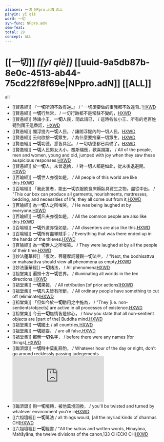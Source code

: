 ```yaml
---
aliases: 一切 NPpro.adN ALL
pinyin: yī qiè
word: 一切
syn-func: NPpro.adN
sem-feat: 
total: 29
concept: ALL 
---
```

# [[一切]] *[[yī qiè]]*  [[uuid-9a5db87b-8e0c-4513-ab44-75cd22f8f69e|NPpro.adN]] [[ALL]]
all
 - [[賢愚經]] 『**一切**所須不敢有逆。』 / ‘ 一切須要做的事我都不敢違背。’[HXWD](https://hxwd.org/textview.html?location=KR6b0059_T_001-0349b.19)
 - [[賢愚經]] **一切**行無常， / 一切行跡都不是常駐不變的，[HXWD](https://hxwd.org/textview.html?location=KR6b0059_T_001-0349b.33)
 - [[賢愚經]] 時諸小王、**一切**人民，聞此語已， / 這時各位小王、所有的老百姓聽到國王這番話，[HXWD](https://hxwd.org/textview.html?location=KR6b0059_T_001-0349c.32)
 - [[賢愚經]] 閻浮提內**一切**人民， / 讓閻浮提內的一切人民，[HXWD](https://hxwd.org/textview.html?location=KR6b0059_T_001-0351c.8)
 - [[賢愚經]] 云何欲捨**一切**眾生， / 為什麼要捨棄一切眾生，[HXWD](https://hxwd.org/textview.html?location=KR6b0059_T_001-0352b.26)
 - [[賢愚經]] **一切**功德，悉皆具足。 / 一切功德都已具備了。[HXWD](https://hxwd.org/textview.html?location=KR6b0059_T_005-0384c.65)
 - [[賢愚經]] **一切**人民男女大小，覩斯瑞應，歡喜踊躍， / All of the people, men and women, young and old, jumped with joy when they saw these auspicious responses.[HXWD](https://hxwd.org/textview.html?location=KR6b0059_T_010-0421b.16)
 - [[賢愚經]] 於**一切**人，未曾退捨， / 對一切人都是如此，從未後退避開。[HXWD](https://hxwd.org/textview.html?location=KR6b0059_T_013-0439a.46)
 - [[百喻經]] **一切**世人亦復如是， / All people of this world are like this.[HXWD](https://hxwd.org/textview.html?location=KR6b0066_T_001-0545a.51)
 - [[百喻經]] 「我此篋者，能出**一切**衣服飲食床褥臥具資生之物，盡從中出。 / "This our box can produce all garments, nourishments, mattresses, bedding, and necessities of life, they all come out from it;[HXWD](https://hxwd.org/textview.html?location=KR6b0066_T_002-0549b.9)
 - [[百喻經]] 為**一切**人之所嗤笑， / He was being laughed at by everyone.[HXWD](https://hxwd.org/textview.html?location=KR6b0066_T_003-0550c.23)
 - [[百喻經]] **一切**凡夫亦復如是， / All the common people are also like this.[HXWD](https://hxwd.org/textview.html?location=KR6b0066_T_003-0552b.53)
 - [[百喻經]] **一切**外道亦復如是， / All dissenters are also like this.[HXWD](https://hxwd.org/textview.html?location=KR6b0066_T_003-0552b.9)
 - [[百喻經]] **一切**所有盡畢賊手； / Everything that was there ended up in the hands of the thieves.[HXWD](https://hxwd.org/textview.html?location=KR6b0066_T_004-0553c.37)
 - [[百喻經]] 為**一切**世人之所嗤笑。 / They were laughed at by all the people of their time.[HXWD](https://hxwd.org/textview.html?location=KR6b0066_T_004-0555a.61)
 - [[妙法蓮華經]] 「復次，菩薩摩訶薩觀**一切**法空， / "Next, the bodhisattva or mahasattva should view all phenomena as empty,[HXWD](https://hxwd.org/textview.html?location=KR6d0001_T_005-0037b.27)
 - [[妙法蓮華經]] **一切**諸法， / All phenomena[HXWD](https://hxwd.org/textview.html?location=KR6d0001_T_005-0037c.39)
 - [[祖堂集]] 遍照十方**一切**世界。 / illuminating all worlds in the ten directions.[HXWD](https://hxwd.org/textview.html?location=KR6q0002_Yan_001-1026a.20)
 - [[祖堂集]] **一切**果報， / All retribution [of prior actions][HXWD](https://hxwd.org/textview.html?location=KR6q0002_Yan_003-1102a.50)
 - [[祖堂集]] **一切**凡夫皆有所斷， / All ordinary people have something to cut off (eliminate)[HXWD](https://hxwd.org/textview.html?location=KR6q0002_Yan_003-1104a.30)
 - [[祖堂集]] 「但如今於**一切**動用之中施為， / "They [i.e. non-sentients/objects] are active in all processes of existence.[HXWD](https://hxwd.org/textview.html?location=KR6q0002_Yan_003-1117a.29)
 - [[祖堂集]] 今云**一切**無情皆是佛心， / Now you state that all non-sentient objects are [part of the] Buddha mind.[HXWD](https://hxwd.org/textview.html?location=KR6q0002_Yan_003-1121a.46)
 - [[祖堂集]] **一切**國土 / all countries,[HXWD](https://hxwd.org/textview.html?location=KR6q0002_Yan_003-1124a.41)
 - [[祖堂集]] **一切**總妄， / are all false,[HXWD](https://hxwd.org/textview.html?location=KR6q0002_Yan_003-1137a.5)
 - [[祖堂集]] 都無**一切**名字， / before there were any names [for things],[HXWD](https://hxwd.org/textview.html?location=KR6q0002_Yan_016-4107a.31)
 - [[臨濟錄]] **一切**時中莫亂斟酌， / Whatever hour of the day or night, don't go around recklessly passing judegements![HXWD](https://hxwd.org/textview.html?location=KR6q0053_T_001-0497a.24)
 - [[臨濟錄]] 徇**一切**境轉，被他萬境回換， / you'll be twisted and turned by whatever environment you're in[HXWD](https://hxwd.org/textview.html?location=KR6q0053_T_001-0497b.19)
 - [[六祖壇經]] **一切**萬法 / all things would, [all the myriad kinds of dharmas CH][HXWD](https://hxwd.org/textview.html?location=KR6q0082_T_001-0340b.76)
 - [[六祖壇經]] **一切**經書 / "All the sutras and written words, Hinayāna, Mahāyāna, the twelve divisions of the canon,133 CHECK! CH[HXWD](https://hxwd.org/textview.html?location=KR6q0082_T_001-0340b.80)